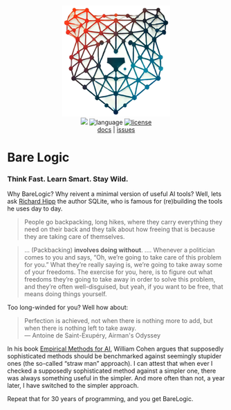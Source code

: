 <p align=center>
<img src="/docs/img/barelogic.png"  width="250">
<br>
<a href="http://github.com/timm/barelogic"><img src="https://img.shields.io/badge/GitHub-src-yellow?logo=github&style=flat-square"></a> <img alt="language" src="https://img.shields.io/badge/language-python-blue.svg?logo=python&style=flat-square"> <a href="https://github.com/timm/barelogic/blob/main/LICENSE.md"><img alt="license" src="https://img.shields.io/badge/license-MIT-brightgreen?logo=open-source-initiative&logoColor=white&style=flat-square"></a><br>
    <a href="https://github.com/timm/barelogic/blob/main/README.md">docs</a> |
    <a href="http://github.com/timm/barelogic/issues">issues</a> 
</p>
<h1> Bare Logic </h1>
<h3> Think Fast. Learn Smart. Stay Wild.</h3>



Why BareLogic? Why reivent a minimal version of useful AI tools? Well, lets ask 
[Richard Hipp](https://corecursive.com/066-sqlite-with-richard-hipp/)
the author SQLite, 
who is famous for (re)building the tools he  uses day to day.

 >  People go backpacking,
 long hikes, where they carry
 everything they need on their back and they talk about how freeing
 that is because they are taking care of themselves.

>  ... (Packbacking)  **involves doing without**. ....
Whenever a politician comes to you and says, “Oh, we’re
going to take care of this problem for you.” What they’re really
saying is, we’re going to take away some of your freedoms. The
exercise for you, here, is to figure out what freedoms they’re going
to take away in order to solve this problem, and they’re often
well-disguised, but yeah, if you want to be free, that means doing
things yourself.

Too long-winded for you? Well how about:

>  Perfection is achieved, not when there is nothing more to add, but when there is nothing left to take away. <br>
― Antoine de Saint-Exupéry, Airman's Odyssey

In his book [Empirical Methods for AI](https://www.eecs.harvard.edu/cs286r/courses/spring08/reading6/CohenTutorial.pdf), 
William Cohen argues that
supposedly sophisticated methods should be benchmarked
against seemingly stupider ones (the so-called “straw man”
approach). I can attest that when ever I checked a supposedly sophisticated method against
a simpler one, there was always something useful in the
simpler. And more often than not, a year later, I have
switched to the simpler approach.

Repeat that for 30 years of programming, and you get BareLogic.
